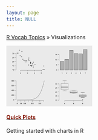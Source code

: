```yaml
---
layout: page
title: NULL
---
```


[R Vocab Topics](index) &#187; Visualizations


<STYLE TYPE="text/css"> 
<!-- 
p {
    margin-top: 0cm;
}
--> 
</STYLE>




<div style="width: 150%;">

<div style="float: left; width: 30%;">

<a href="http://bradleyboehmke.github.io/tutorials/quickplots">
<img src="/public/images/visual/quickplots/quickplot2.png" style="display: block; margin: auto;" />
</a>

<h4><a href="http://bradleyboehmke.github.io/tutorials/quickplots"><font color="#821122;">Quick Plots</font></a></h4>
<div class="entry smaller">
<p>Getting started with charts in R</p>
</div>

</div>
 
<div style="float: left; width: 30%;">

 
</div>
 
 
<div style="float: left; width: 30%;">


</div>

<br style="clear: left;" />
</div>
